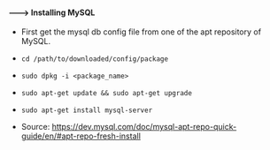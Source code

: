 #### ---> Installing MySQL

- First get the mysql db config file from one of the apt repository of MySQL.
- `cd /path/to/downloaded/config/package`
- `sudo dpkg -i <package_name>`
- `sudo apt-get update && sudo apt-get upgrade`
- `sudo apt-get install mysql-server`

- Source: https://dev.mysql.com/doc/mysql-apt-repo-quick-guide/en/#apt-repo-fresh-install
